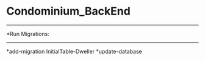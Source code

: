 # Condominium_BackEnd

************************************
*Run Migrations:
************************************
*add-migration InitialTable-Dweller
*update-database